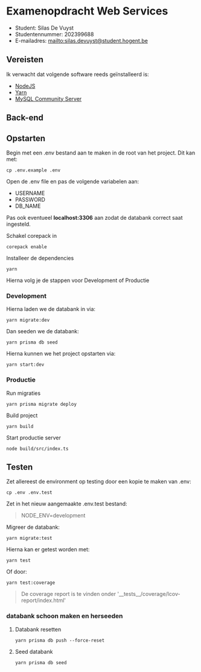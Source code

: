 # Examenopdracht Web Services

- Student: Silas De Vuyst
- Studentennummer: 202399688
- E-mailadres: <mailto:silas.devuyst@student.hogent.be>

## Vereisten

Ik verwacht dat volgende software reeds geïnstalleerd is:

- [NodeJS](https://nodejs.org)
- [Yarn](https://yarnpkg.com)
- [MySQL Community Server](https://dev.mysql.com/downloads/mysql/)


## Back-end

## Opstarten

Begin met een .env bestand aan te maken in de root van het project. Dit kan met:
```shell
cp .env.example .env
```

Open de .env file en pas de volgende variabelen aan:
  - USERNAME
  - PASSWORD
  - DB_NAME
  
Pas ook eventueel <b>localhost:3306</b> aan zodat de databank correct saat ingesteld.

Schakel corepack in
```shell
corepack enable
```

Installeer de dependencies
```shell
yarn
```

Hierna volg je de stappen voor Development of Productie

### Development
Hierna laden we de databank in via:
```shell
yarn migrate:dev
```
Dan seeden we de databank:
```shell
yarn prisma db seed
```
Hierna kunnen we het project opstarten via:

```shell
yarn start:dev
```

### Productie
Run migraties
```shell
yarn prisma migrate deploy
```

Build project
```shell
yarn build
```

Start productie server
```shell
node build/src/index.ts
```

## Testen

Zet allereest de environment op testing door een kopie te maken van .env:
```shell
cp .env .env.test
```

Zet in het nieuw aangemaakte .env.test bestand:
> NODE_ENV=development

Migreer de databank:
```shell
yarn migrate:test
```

Hierna kan er getest worden met:
```shell
yarn test
```
Of door:
```shell
yarn test:coverage
```
> De coverage report is te vinden onder '\_\_tests\_\_/coverage/lcov-report/index.html'


### databank schoon maken en herseeden
1) Databank resetten
    ```shell
    yarn prisma db push --force-reset
    ```
2) Seed databank
    ```shell
    yarn prisma db seed
    ```
